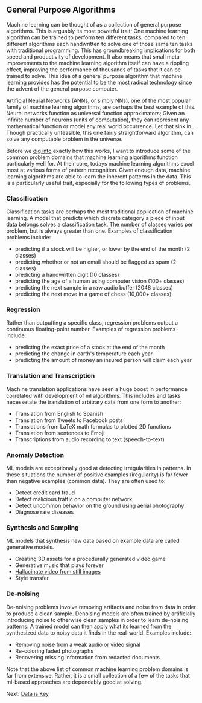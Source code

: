 ## General Purpose Algorithms

Machine learning can be thought of as a collection of general purpose algorithms. This is arguably its most powerful trait; One machine learning algorithm can be trained to perform ten different tasks, compared to ten different algorithms each handwritten to solve one of those same ten tasks with traditional programming. This has groundbreaking implications for both speed and productivity of development. It also means that small meta-improvements to the machine learning algorithm itself can have a rippling effect, improving the performance of thousands of tasks that it can be trained to solve. This idea of a general purpose algorithm that machine learning provides has the potential to be the most radical technology since the advent of the general purpose computer.

Artificial Neural Networks (ANNs, or simply NNs), one of the most popular family of machine learning algorithms, are perhaps the best example of this. Neural networks function as universal function approximators; Given an infinite number of neurons (units of computation), they can represent any mathematical function or model any real world occurrence. Let that sink in... Though practically unfeasible, this one fairly straightforward algorithm, can solve any computable problem in the universe.

Before we [dig into](neural-networks-and-deep-learning.html) exactly how this works, I want to introduce some of the common problem domains that machine learning algorithms function particularly well for. At their core, todays machine learning algorithms excel most at various forms of pattern recognition. Given enough data, machine learning algorithms are able to learn the inherent patterns in the data. This is a particularly useful trait, especially for the following types of problems.

### Classification

Classification tasks are perhaps the most traditional application of machine learning. A model that predicts which discrete category a piece of input data belongs solves a classification task. The number of classes varies per problem, but is always greater than one. Examples of classification problems include:

- predicting if a stock will be higher, or lower by the end of the month (2 classes)
- predicting whether or not an email should be flagged as spam (2 classes)
- predicting a handwritten digit (10 classes)
- predicting the age of a human using computer vision (100+ classes)
- predicting the next sample in a raw audio buffer (2048 classes)
- predicting the next move in a game of chess (10,000+ classes)

### Regression

Rather than outputting a specific class, regression problems output a continuous floating-point number. Examples of regression problems include:

- predicting the exact price of a stock at the end of the month
- predicting the change in earth's temperature each year
- predicting the amount of money an insured person will claim each year

### Translation and Transcription

Machine translation applications have seen a huge boost in performance correlated with development of ml algorithms. This includes and tasks necessetate the translation of arbitrary data from one form to another:

- Translation from English to Spanish
- Translation from Tweets to Facebook posts
- Translations from LaTeX math formulas to plotted 2D functions
- Translation from sentences to Emoji
- Transcriptions from audio recording to text (speech-to-text)

### Anomaly Detection

ML models are exceptionally good at detecting irregularities in patterns. In these situations the number of positive examples (iregularity) is far fewer than negative examples (common data). They are often used to:

- Detect credit card fraud
- Detect malicious traffic on a computer network
- Detect uncommon behavior on the ground using aerial photography
- Diagnose rare diseases

### Synthesis and Sampling

ML models that synthesis new data based on example data are called generative models.

- Creating 3D assets for a procedurally generated video game
- Generative music that plays forever
- [Hallucinate video from still images](https://www.theverge.com/2016/9/12/12886698/machine-learning-video-image-prediction-mit)
- Style transfer

### De-noising

De-noising problems involve removing artifacts and noise from data in order to produce a clean sample. Denoising models are often trained by artificially introducing noise to otherwise clean samples in order to learn de-noising patterns. A trained model can then apply what its learned from the synthesized data to noisy data it finds in the real-world. Examples include:

- Removing noise from a weak audio or video signal
- Re-coloring faded photographs
- Recovering missing information from redacted documents

Note that the above list of common machine learning problem domains is far from extensive. Rather, it is a small collection of a few of the tasks that ml-based approaches are dependably good at solving.

Next: [Data is Key](data-is-key.html)

